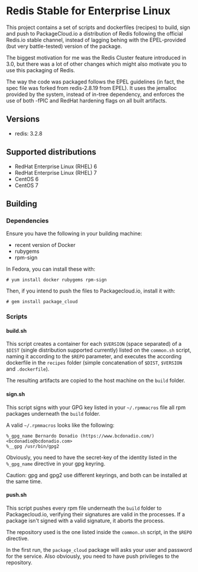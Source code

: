 # Redis Stable for Enterprise Linux

This project contains a set of scripts and dockerfiles (recipes) to build, sign
and push to PackageCloud.io a distribution of Redis following the official
Redis.io stable channel, instead of lagging behing with the EPEL-provided (but
very battle-tested) version of the package.

The biggest motivation for me was the Redis Cluster feature introduced in 3.0,
but there was a lot of other changes which might also motivate you to use this
packaging of Redis.

The way the code was packaged follows the EPEL guidelines (in fact, the spec
file was forked from redis-2.8.19 from EPEL). It uses the jemalloc provided by
the system, instead of in-tree dependency, and enforces the use of both -fPIC
and RedHat hardening flags on all built artifacts.

## Versions
* redis: 3.2.8

## Supported distributions
* RedHat Enterprise Linux (RHEL) 6
* RedHat Enterprise Linux (RHEL) 7
* CentOS 6
* CentOS 7

## Building
### Dependencies
Ensure you have the following in your building machine:
* recent version of Docker
* rubygems
* rpm-sign

In Fedora, you can install these with:
```
# yum install docker rubygems rpm-sign
```

Then, if you intend to push the files to Packagecloud.io, install it with:
```
# gem install package_cloud
```

### Scripts
#### build.sh
This script creates a container for each `$VERSION` (space separated) of a
`$DIST` (single distribution supported currently) listed on the `common.sh`
script, naming it according to the `$REPO` parameter, and executes the
according dockerfile in the `recipes` folder (simple concatenation of `$DIST`,
`$VERSION` and `.dockerfile`).

The resulting artifacts are copied to the host machine on the `build` folder.

#### sign.sh
This script signs with your GPG key listed in your `~/.rpmmacros` file all rpm
packages underneath the `build` folder.

A valid `~/.rpmmacros` looks like the following:
```
%_gpg_name Bernardo Donadio (https://www.bcdonadio.com/) <bcdonadio@bcdonadio.com>
%__gpg /usr/bin/gpg2
```

Obviously, you need to have the secret-key of the identity listed in the
`%_gpg_name` directive in your gpg keyring.

Caution: gpg and gpg2 use different keyrings, and both can be installed at the
same time.

#### push.sh
This script pushes every rpm file underneath the `build` folder to
Packagecloud.io, verifying their signatures are valid in the processes. If a
package isn't signed with a valid signature, it aborts the process.

The repository used is the one listed inside the `common.sh` script, in the
`$REPO` directive.

In the first run, the `package_cloud` package will asks your user and password
for the service. Also obviously, you need to have push privileges to the
repository.
